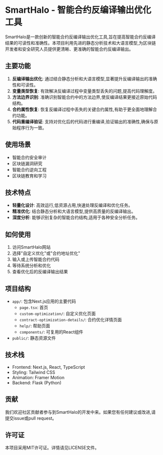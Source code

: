 # SmartHalo - 智能合约反编译输出优化工具

SmartHalo是一款创新的智能合约反编译输出优化工具,旨在提高智能合约反编译结果的可读性和准确性。本项目利用先进的静态分析技术和大语言模型,为区块链开发者和安全研究人员提供更清晰、更准确的智能合约反编译输出。

## 主要功能

1. **反编译输出优化**: 通过结合静态分析和大语言模型,显著提升反编译输出的准确性和可读性。
2. **变量类型恢复**: 有效解决反编译过程中变量类型丢失的问题,提高代码理解度。
3. **方法边界识别**: 准确识别智能合约中的方法边界,使反编译结果更接近原始代码结构。
4. **合约属性恢复**: 恢复反编译过程中丢失的关键合约属性,有助于更全面地理解合约功能。
5. **代码重编译验证**: 支持对优化后的代码进行重编译,验证输出的准确性,确保与原始程序行为一致。

## 使用场景

- 智能合约安全审计
- 区块链漏洞研究
- 智能合约逆向工程
- 区块链教育和学习

## 技术特点

- **轻量化设计**: 高效运行,低资源占用,快速处理反编译和优化任务。
- **精准优化**: 结合静态分析和大语言模型,提供高质量的反编译输出。
- **深度分析**: 能够识别复杂的智能合约结构,适用于各种安全分析任务。

## 如何使用

1. 访问SmartHalo网站
2. 选择"自定义优化"或"合约地址优化"
3. 输入或上传智能合约代码
4. 等待系统分析和优化
5. 查看优化后的反编译输出结果

## 项目结构

- `app/`: 包含Next.js应用的主要代码
  - `page.tsx`: 首页
  - `custom-optimization/`: 自定义优化页面
  - `contract-optimization-details/`: 合约优化详情页面
  - `help/`: 帮助页面
  - `components/`: 可复用的React组件
- `public/`: 静态资源文件

## 技术栈

- Frontend: Next.js, React, TypeScript
- Styling: Tailwind CSS
- Animation: Framer Motion
- Backend: Flask (Python)

## 贡献

我们欢迎社区贡献者参与到SmartHalo的开发中来。如果您有任何建议或改进,请提交issue或pull request。

## 许可证

本项目采用MIT许可证。详情请见LICENSE文件。
